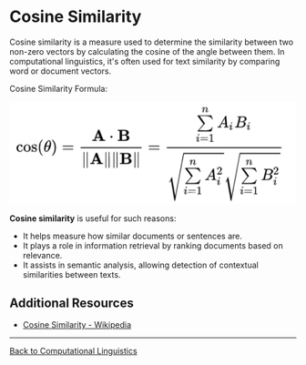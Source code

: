 # Cosine Similarity

Cosine similarity is a measure used to determine the similarity between two non-zero vectors by calculating the cosine of the angle between them. In computational linguistics, it's often used for text similarity by comparing word or document vectors.

Cosine Similarity Formula:  

![Cosine](../../../../assets/cosine.png)

**Cosine similarity** is useful for such reasons:
- It helps measure how similar documents or sentences are.
- It plays a role in information retrieval by ranking documents based on relevance.
- It assists in semantic analysis, allowing detection of contextual similarities between texts.

## Additional Resources

- [Cosine Similarity - Wikipedia](https://en.wikipedia.org/wiki/Cosine_similarity)
  
---

[Back to Computational Linguistics](../README.md)